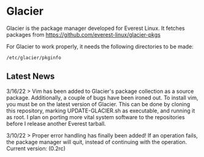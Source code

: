 # Glacier
Glacier is the package manager developed for Everest Linux. It fetches packages from https://github.com/everest-linux/glacier-pkgs

For Glacier to work properly, it needs the following directories to be made:

  `/etc/glacier/pkginfo`
  
 ## Latest News
 
 3/16/22 > Vim has been added to Glacier's package collection as a source package. Additionally, a couple of bugs have been ironed out. To install vim, you must be on the latest version of Glacier. This can be done by cloning this repository, marking UPDATE-GLACIER.sh as executable, and running it as root. I plan on porting more vital system software to the repositories before I release another Everest tarball.
 
 3/10/22 > Proper error handling has finally been added! If an operation fails, the package manager will quit, instead of continuing with the operation. Current version: (0.2rc)
